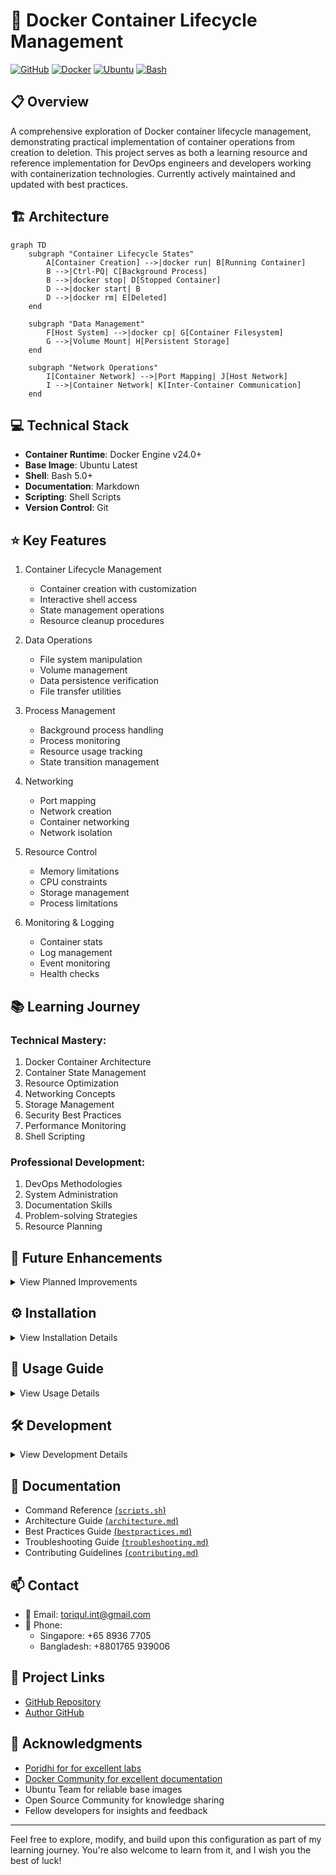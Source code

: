 # 🐳 Docker Container Lifecycle Management
[![GitHub](https://img.shields.io/badge/GitHub-Docker_Container_Lifecycle-blue?style=flat&logo=github)](https://github.com/TheToriqul/docker-container-lifecycle)
[![Docker](https://img.shields.io/badge/Docker-Enabled-2496ED?style=flat&logo=docker)](https://www.docker.com/)
[![Ubuntu](https://img.shields.io/badge/Ubuntu-Featured-E95420?style=flat&logo=ubuntu)](https://ubuntu.com/)
[![Bash](https://img.shields.io/badge/Bash-Script-4EAA25?style=flat&logo=gnu-bash)](https://www.gnu.org/software/bash/)

## 📋 Overview
A comprehensive exploration of Docker container lifecycle management, demonstrating practical implementation of container operations from creation to deletion. This project serves as both a learning resource and reference implementation for DevOps engineers and developers working with containerization technologies. Currently actively maintained and updated with best practices.

## 🏗 Architecture
```mermaid
graph TD
    subgraph "Container Lifecycle States"
        A[Container Creation] -->|docker run| B[Running Container]
        B -->|Ctrl-PQ| C[Background Process]
        B -->|docker stop| D[Stopped Container]
        D -->|docker start| B
        D -->|docker rm| E[Deleted]
    end
    
    subgraph "Data Management"
        F[Host System] -->|docker cp| G[Container Filesystem]
        G -->|Volume Mount| H[Persistent Storage]
    end
    
    subgraph "Network Operations"
        I[Container Network] -->|Port Mapping| J[Host Network]
        I -->|Container Network| K[Inter-Container Communication]
    end
```

## 💻 Technical Stack
- **Container Runtime**: Docker Engine v24.0+
- **Base Image**: Ubuntu Latest
- **Shell**: Bash 5.0+
- **Documentation**: Markdown
- **Scripting**: Shell Scripts
- **Version Control**: Git

## ⭐ Key Features
1. Container Lifecycle Management
   - Container creation with customization
   - Interactive shell access
   - State management operations
   - Resource cleanup procedures

2. Data Operations
   - File system manipulation
   - Volume management
   - Data persistence verification
   - File transfer utilities

3. Process Management
   - Background process handling
   - Process monitoring
   - Resource usage tracking
   - State transition management

4. Networking
   - Port mapping
   - Network creation
   - Container networking
   - Network isolation

5. Resource Control
   - Memory limitations
   - CPU constraints
   - Storage management
   - Process limitations

6. Monitoring & Logging
   - Container stats
   - Log management
   - Event monitoring
   - Health checks

## 📚 Learning Journey
### Technical Mastery:
1. Docker Container Architecture
2. Container State Management
3. Resource Optimization
4. Networking Concepts
5. Storage Management
6. Security Best Practices
7. Performance Monitoring
8. Shell Scripting

### Professional Development:
1. DevOps Methodologies
2. System Administration
3. Documentation Skills
4. Problem-solving Strategies
5. Resource Planning

## 🔄 Future Enhancements
<details>
<summary>View Planned Improvements</summary>

1. Container orchestration examples
2. Advanced networking scenarios
3. Custom image building
4. Monitoring integration
5. Security hardening
6. Automated testing
7. CI/CD integration
8. Performance optimization
</details>

## ⚙️ Installation
<details>
<summary>View Installation Details</summary>

### Prerequisites
- Docker Engine installed
- Git for version control
- Basic command line knowledge
- Ubuntu base image pulled

### Setup Steps
1. Clone the repository:
   ```bash
   git clone https://github.com/TheToriqul/docker-container-lifecycle.git
   ```
2. Navigate to project directory:
   ```bash
   cd docker-container-lifecycle
   ```
3. Verify Docker installation:
   ```bash
   docker --version
   ```
4. Pull the Ubuntu image:
   ```bash
   docker pull ubuntu:latest
   ```
</details>

## 📖 Usage Guide
<details>
<summary>View Usage Details</summary>

### Basic Usage
- Create and manage containers
- Execute commands inside containers
- Manage container states
- Handle data persistence

### Advanced Features
- Network configuration
- Volume management
- Resource constraints
- Container monitoring

### Troubleshooting
- State verification
- Log analysis
- Network debugging
- Resource monitoring
</details>

## 🛠 Development
<details>
<summary>View Development Details</summary>

### Script Management
- Organize scripts by functionality
- Maintain consistent naming conventions
- Document all commands
- Version control integration

### Testing
- Manual testing procedures
- Command verification
- State transition testing
- Error handling verification
</details>

## 📝 Documentation

- Command Reference [(`scripts.sh`)](./script.sh)
- Architecture Guide [(`architecture.md`)](./architecture.md)
- Best Practices Guide [(`bestpractices.md`)](./bestpractices.md)
- Troubleshooting Guide [(`troubleshooting.md`)](./troubleshooting.md)
- Contributing Guidelines [(`contributing.md`)](./contributing.md)

## 📫 Contact
- 📧 Email: toriqul.int@gmail.com
- 📱 Phone: 
  - Singapore: +65 8936 7705
  - Bangladesh: +8801765 939006

## 🔗 Project Links
- [GitHub Repository](https://github.com/TheToriqul/docker-container-lifecycle)
- [Author GitHub](https://github.com/TheToriqul)

## 👏 Acknowledgments
- [Poridhi for for excellent labs](https://poridhi.io/)
- [Docker Community for excellent documentation](https://docs.docker.com/)
- Ubuntu Team for reliable base images
- Open Source Community for knowledge sharing
- Fellow developers for insights and feedback

---

Feel free to explore, modify, and build upon this configuration as part of my learning journey. You're also welcome to learn from it, and I wish you the best of luck!